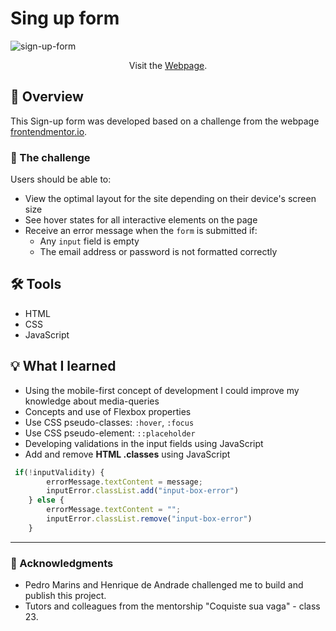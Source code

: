 # Sing up form
![sign-up-form](https://user-images.githubusercontent.com/97140968/216836029-a0375b3f-f027-41d5-aff0-0b7804180dab.png)
<p align = "center"> Visit the <a href="https://sing-up-form-ctd.vercel.app/">Webpage</a>. </p>

## 📑 Overview
This Sign-up form was developed based on a challenge from the webpage [frontendmentor.io](https://www.frontendmentor.io/home). 

### 🎯 The challenge
Users should be able to:
- View the optimal layout for the site depending on their device's screen size
- See hover states for all interactive elements on the page
- Receive an error message when the `form` is submitted if:
  - Any `input` field is empty
  - The email address or password is not formatted correctly

## 🛠️ Tools
- HTML
- CSS
- JavaScript

## 💡 What I learned
- Using the mobile-first concept of development I could improve my knowledge about media-queries
- Concepts and use of Flexbox properties
- Use CSS pseudo-classes: `:hover`, `:focus`
- Use CSS pseudo-element: `::placeholder`
- Developing validations in the input fields using JavaScript
- Add and remove **HTML .classes** using JavaScript
```JavaScript 
 if(!inputValidity) {
        errorMessage.textContent = message;
        inputError.classList.add("input-box-error")
    } else {
        errorMessage.textContent = "";
        inputError.classList.remove("input-box-error")
    }
```
---
### 🏅 Acknowledgments
- Pedro Marins and Henrique de Andrade challenged me to build and publish this project. 
- Tutors and colleagues from the mentorship "Coquiste sua vaga" - class 23.
